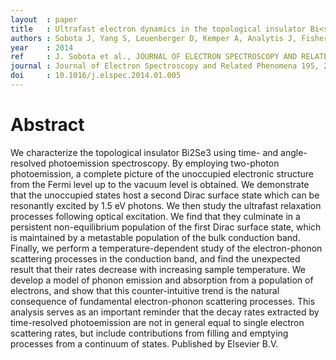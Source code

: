 ```yaml
---
layout  : paper
title   : Ultrafast electron dynamics in the topological insulator Bi<sub>2</sub>Se<sub>3</sub> studied by time-resolved photoemission spectroscopy
authors : Sobota J, Yang S, Leuenberger D, Kemper A, Analytis J, Fisher I, Kirchmann P, Devereaux T, Shen Z
year    : 2014
ref     : J. Sobota et al., JOURNAL OF ELECTRON SPECTROSCOPY AND RELATED PHENOMENA 2014
journal : Journal of Electron Spectroscopy and Related Phenomena 195, 249, (2014)
doi     : 10.1016/j.elspec.2014.01.005
---
```


# Abstract

We characterize the topological insulator Bi2Se3 using time- and angle-resolved photoemission spectroscopy. By employing two-photon photoemission, a complete picture of the unoccupied electronic structure from the Fermi level up to the vacuum level is obtained. We demonstrate that the unoccupied states host a second Dirac surface state which can be resonantly excited by 1.5 eV photons. We then study the ultrafast relaxation processes following optical excitation. We find that they culminate in a persistent non-equilibrium population of the first Dirac surface state, which is maintained by a metastable population of the bulk conduction band. Finally, we perform a temperature-dependent study of the electron-phonon scattering processes in the conduction band, and find the unexpected result that their rates decrease with increasing sample temperature. We develop a model of phonon emission and absorption from a population of electrons, and show that this counter-intuitive trend is the natural consequence of fundamental electron-phonon scattering processes. This analysis serves as an important reminder that the decay rates extracted by time-resolved photoemission are not in general equal to single electron scattering rates, but include contributions from filling and emptying processes from a continuum of states. Published by Elsevier B.V.

